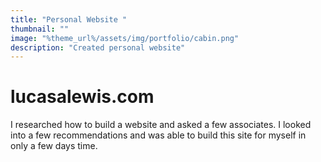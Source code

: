 ```yaml
---
title: "Personal Website "
thumbnail: ""
image: "%theme_url%/assets/img/portfolio/cabin.png"
description: "Created personal website"
---
```


# lucasalewis.com

I researched how to build a website and asked a few associates. I looked into a few recommendations and was able to build this site for myself in only a few days time.
